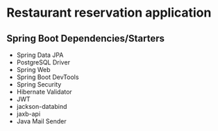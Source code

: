 # Restaurant reservation application

## Spring Boot Dependencies/Starters
* Spring Data JPA
* PostgreSQL Driver
* Spring Web
* Spring Boot DevTools
* Spring Security
* Hibernate Validator
* JWT
* jackson-databind
* jaxb-api
* Java Mail Sender